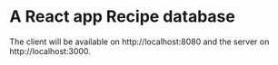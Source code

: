 # A React app Recipe database


The client will be available on http://localhost:8080 and the server on http://localhost:3000. 
